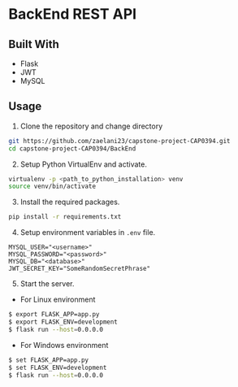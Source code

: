 # BackEnd REST API

## Built With

- Flask
- JWT
- MySQL

## Usage

1. Clone the repository and change directory

```bash
git https://github.com/zaelani23/capstone-project-CAP0394.git
cd capstone-project-CAP0394/BackEnd
```

2. Setup Python VirtualEnv and activate.

```bash
virtualenv -p <path_to_python_installation> venv
source venv/bin/activate
```

3. Install the required packages.

```bash
pip install -r requirements.txt
```

4. Setup environment variables in `.env` file.

```
MYSQL_USER="<username>"
MYSQL_PASSWORD="<password>"
MYSQL_DB="<database>"
JWT_SECRET_KEY="SomeRandomSecretPhrase"
```

5. Start the server.

  - For Linux environment

```bash
$ export FLASK_APP=app.py
$ export FLASK_ENV=development
$ flask run --host=0.0.0.0
```
  - For Windows environment

```bash
$ set FLASK_APP=app.py
$ set FLASK_ENV=development
$ flask run --host=0.0.0.0
```
